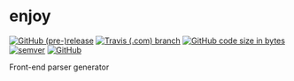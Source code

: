 # enjoy
[![GitHub (pre-)release](https://img.shields.io/github/release-pre/atanvarno69/parser-frontend.svg?label=version)](https://github.com/atanvarno69/parser-frontend/releases/latest)
[![Travis (.com) branch](https://img.shields.io/travis/com/atanvarno69/parser-frontend/master.svg)](https://travis-ci.com/atanvarno69/parser-frontend)
[![GitHub code size in bytes](https://img.shields.io/github/languages/code-size/atanvarno69/parser-frontend.svg)](https://github.com/atanvarno69/parser-frontend)
[![semver](https://img.shields.io/badge/semver-2.0.0-blue.svg)](https://semver.org/spec/v2.0.0.html)
[![GitHub](https://img.shields.io/badge/license-MIT-blue.svg)](https://github.com/atanvarno69/parser-frontend/blob/master/LICENSE)

Front-end parser generator